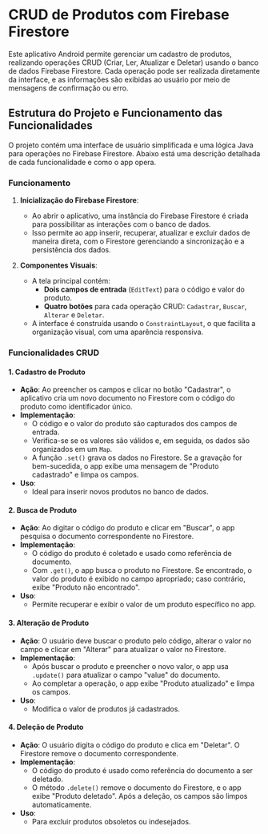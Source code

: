 # CRUD de Produtos com Firebase Firestore

Este aplicativo Android permite gerenciar um cadastro de produtos, realizando operações CRUD (Criar, Ler, Atualizar e Deletar) usando o banco de dados Firebase Firestore. Cada operação pode ser realizada diretamente da interface, e as informações são exibidas ao usuário por meio de mensagens de confirmação ou erro.

## Estrutura do Projeto e Funcionamento das Funcionalidades

O projeto contém uma interface de usuário simplificada e uma lógica Java para operações no Firebase Firestore. Abaixo está uma descrição detalhada de cada funcionalidade e como o app opera.

### Funcionamento

1. **Inicialização do Firebase Firestore**: 
   - Ao abrir o aplicativo, uma instância do Firebase Firestore é criada para possibilitar as interações com o banco de dados. 
   - Isso permite ao app inserir, recuperar, atualizar e excluir dados de maneira direta, com o Firestore gerenciando a sincronização e a persistência dos dados.

2. **Componentes Visuais**:
   - A tela principal contém:
     - **Dois campos de entrada** (`EditText`) para o código e valor do produto.
     - **Quatro botões** para cada operação CRUD: `Cadastrar`, `Buscar`, `Alterar` e `Deletar`.
   - A interface é construída usando o `ConstraintLayout`, o que facilita a organização visual, com uma aparência responsiva.

### Funcionalidades CRUD

#### 1. Cadastro de Produto
   - **Ação**: Ao preencher os campos e clicar no botão "Cadastrar", o aplicativo cria um novo documento no Firestore com o código do produto como identificador único.
   - **Implementação**: 
     - O código e o valor do produto são capturados dos campos de entrada.
     - Verifica-se se os valores são válidos e, em seguida, os dados são organizados em um `Map`.
     - A função `.set()` grava os dados no Firestore. Se a gravação for bem-sucedida, o app exibe uma mensagem de "Produto cadastrado" e limpa os campos.
   - **Uso**:
     - Ideal para inserir novos produtos no banco de dados.

#### 2. Busca de Produto
   - **Ação**: Ao digitar o código do produto e clicar em "Buscar", o app pesquisa o documento correspondente no Firestore.
   - **Implementação**:
     - O código do produto é coletado e usado como referência de documento.
     - Com `.get()`, o app busca o produto no Firestore. Se encontrado, o valor do produto é exibido no campo apropriado; caso contrário, exibe "Produto não encontrado".
   - **Uso**:
     - Permite recuperar e exibir o valor de um produto específico no app.

#### 3. Alteração de Produto
   - **Ação**: O usuário deve buscar o produto pelo código, alterar o valor no campo e clicar em "Alterar" para atualizar o valor no Firestore.
   - **Implementação**:
     - Após buscar o produto e preencher o novo valor, o app usa `.update()` para atualizar o campo "value" do documento.
     - Ao completar a operação, o app exibe "Produto atualizado" e limpa os campos.
   - **Uso**:
     - Modifica o valor de produtos já cadastrados.

#### 4. Deleção de Produto
   - **Ação**: O usuário digita o código do produto e clica em "Deletar". O Firestore remove o documento correspondente.
   - **Implementação**:
     - O código do produto é usado como referência do documento a ser deletado.
     - O método `.delete()` remove o documento do Firestore, e o app exibe "Produto deletado". Após a deleção, os campos são limpos automaticamente.
   - **Uso**:
     - Para excluir produtos obsoletos ou indesejados.
